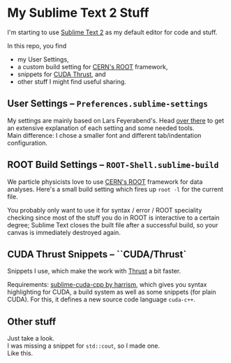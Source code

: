 # My Sublime Text 2 Stuff
I'm starting to use [Sublime Text 2](http://www.sublimetext.com/) as my default editor for code and stuff.

In this repo, you find

* my User Settings,
* a custom build setting for [CERN's ROOT](http://root.cern.ch/) framework,
* snippets for [CUDA Thrust](https://github.com/thrust/thrust), and
* other stuff I might find useful sharing.

## User Settings – ``Preferences.sublime-settings``
My settings are mainly based on Lars Feyerabend's. Head [over there](https://github.com/lars-feyerabend/st2-user-settings) to get an extensive explanation of each setting and some needed tools.  
Main difference: I chose a smaller font and different tab/indentation configuration.

## ROOT Build Settings – ``ROOT-Shell.sublime-build``
We particle physicists love to use [CERN's ROOT](http://root.cern.ch/) framework for data analyses. Here's a small build setting which fires up ``root -l`` for the current file.

You probably only want to use it for syntax / error / ROOT speciality checking since most of the stuff you do in ROOT is interactive to a certain degree; Sublime Text closes the built file after a successful build, so your canvas is immediately destroyed again.

## CUDA Thrust Snippets – ``CUDA/Thrust`
Snippets I use, which make the work with [Thrust](https://github.com/thrust/thrust) a bit faster.

Requirements: [sublime-cuda-cpp by harrism](https://github.com/harrism/sublimetext-cuda-cpp), which gives you syntax highlighting for CUDA, a build system as well as some snippets (for plain CUDA). For this, it defines a new source code language ``cuda-c++``.

## Other stuff
Just take a look.  
I was missing a snippet for ``std::cout``, so I made one.  
Like this.
